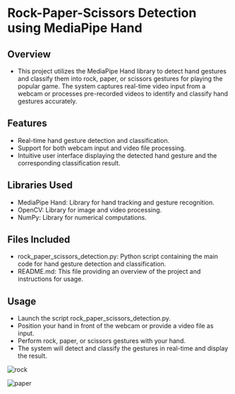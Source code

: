 # Rock-Paper-Scissors Detection using MediaPipe Hand

## Overview
- This project utilizes the MediaPipe Hand library to detect hand gestures and classify them into rock, paper, or scissors gestures for playing the popular game. The system captures real-time video input from a webcam or processes pre-recorded videos to identify and classify hand gestures accurately.

## Features
- Real-time hand gesture detection and classification.
- Support for both webcam input and video file processing.
- Intuitive user interface displaying the detected hand gesture and the corresponding classification result.

## Libraries Used
- MediaPipe Hand: Library for hand tracking and gesture recognition.
- OpenCV: Library for image and video processing.
- NumPy: Library for numerical computations.

## Files Included
- rock_paper_scissors_detection.py: Python script containing the main code for hand gesture detection and classification.
- README.md: This file providing an overview of the project and instructions for usage.

## Usage
- Launch the script rock_paper_scissors_detection.py.
- Position your hand in front of the webcam or provide a video file as input.
- Perform rock, paper, or scissors gestures with your hand.
- The system will detect and classify the gestures in real-time and display the result.

![rock](https://github.com/inayatph/Rock-Paper-Scissor-Using-Mediapipe/assets/164138014/d3ed5990-c049-42b8-806b-e82351d6e3b6)

![paper](https://github.com/inayatph/Rock-Paper-Scissor-Using-Mediapipe/assets/164138014/6f792f81-0b67-4c82-bde6-712d92d5f2da)


